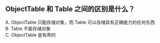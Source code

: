## ObjectTable 和 Table 之间的区别是什么？

A. ObjectTable 只能存储对象，而 Table 可以存储具有正确能力的任何东西  
B. Table 不能存储对象  
C. ObjectTable 是有界的